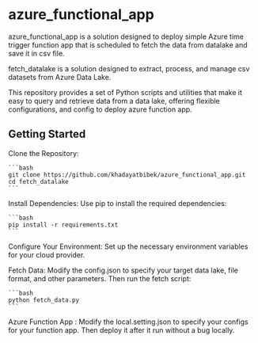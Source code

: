 # azure_functional_app
azure_functional_app is a  solution designed to deploy simple Azure time trigger function app that is scheduled to fetch the data from datalake and save it in csv file.

fetch_datalake is a  solution designed to extract, process, and manage csv datasets from Azure Data Lake. 

This repository provides a set of Python scripts and utilities that make it easy to query and retrieve data from a data lake, offering flexible configurations, and config to deploy azure function app.

## Getting Started

Clone the Repository:

    ```bash
    git clone https://github.com/khadayatbibek/azure_functional_app.git
    cd fetch_datalake
    ```

Install Dependencies: Use pip to install the required dependencies:

    ```bash
    pip install -r requirements.txt
    ```

Configure Your Environment: Set up the necessary environment variables for your cloud provider.

Fetch Data: Modify the config.json to specify your target data lake, file format, and other parameters. Then run the fetch script:

    ```bash
    python fetch_data.py
    ```
Azure Function App : Modify the local.setting.json to specify your configs for your function app. Then deploy it after it run without a bug locally.
